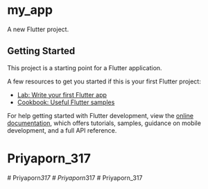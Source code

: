 # my_app

A new Flutter project.

## Getting Started

This project is a starting point for a Flutter application.

A few resources to get you started if this is your first Flutter project:

- [Lab: Write your first Flutter app](https://docs.flutter.dev/get-started/codelab)
- [Cookbook: Useful Flutter samples](https://docs.flutter.dev/cookbook)

For help getting started with Flutter development, view the
[online documentation](https://docs.flutter.dev/), which offers tutorials,
samples, guidance on mobile development, and a full API reference.
# Priyaporn_317
#   P r i y a p o r n _ 3 1 7  
 #   P r i y a p o r n _ 3 1 7  
 #   P r i y a p o r n _ 3 1 7  
 
